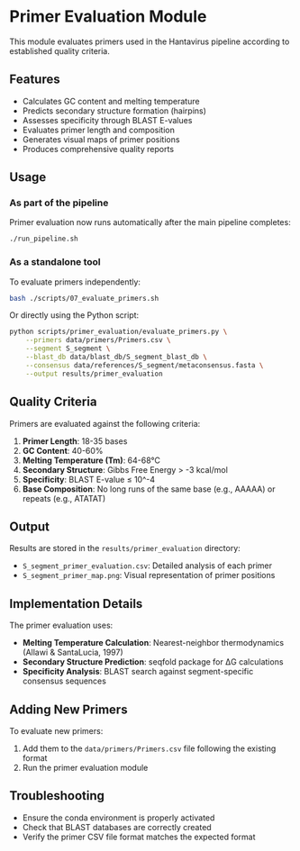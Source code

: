# Primer Evaluation Module

This module evaluates primers used in the Hantavirus pipeline according to established quality criteria.

## Features

- Calculates GC content and melting temperature
- Predicts secondary structure formation (hairpins)
- Assesses specificity through BLAST E-values
- Evaluates primer length and composition
- Generates visual maps of primer positions
- Produces comprehensive quality reports

## Usage

### As part of the pipeline

Primer evaluation now runs automatically after the main pipeline completes:

```bash
./run_pipeline.sh
```

### As a standalone tool

To evaluate primers independently:

```bash
bash ./scripts/07_evaluate_primers.sh
```

Or directly using the Python script:

```bash
python scripts/primer_evaluation/evaluate_primers.py \
    --primers data/primers/Primers.csv \
    --segment S_segment \
    --blast_db data/blast_db/S_segment_blast_db \
    --consensus data/references/S_segment/metaconsensus.fasta \
    --output results/primer_evaluation
```

## Quality Criteria

Primers are evaluated against the following criteria:

1. **Primer Length**: 18-35 bases
2. **GC Content**: 40-60%
3. **Melting Temperature (Tm)**: 64-68°C
4. **Secondary Structure**: Gibbs Free Energy > -3 kcal/mol
5. **Specificity**: BLAST E-value ≤ 10^-4
6. **Base Composition**: No long runs of the same base (e.g., AAAAA) or repeats (e.g., ATATAT)

## Output

Results are stored in the `results/primer_evaluation` directory:

- `S_segment_primer_evaluation.csv`: Detailed analysis of each primer
- `S_segment_primer_map.png`: Visual representation of primer positions

## Implementation Details

The primer evaluation uses:

- **Melting Temperature Calculation**: Nearest-neighbor thermodynamics (Allawi & SantaLucia, 1997)
- **Secondary Structure Prediction**: seqfold package for ΔG calculations
- **Specificity Analysis**: BLAST search against segment-specific consensus sequences

## Adding New Primers

To evaluate new primers:

1. Add them to the `data/primers/Primers.csv` file following the existing format
2. Run the primer evaluation module

## Troubleshooting

- Ensure the conda environment is properly activated
- Check that BLAST databases are correctly created
- Verify the primer CSV file format matches the expected format 